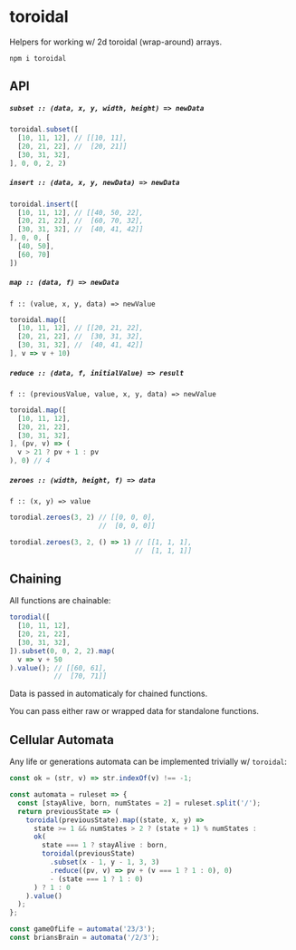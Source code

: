 toroidal
========
Helpers for working w/ 2d toroidal (wrap-around) arrays.

`npm i toroidal`

API
---
##### `subset :: (data, x, y, width, height) => newData`

```js
toroidal.subset([
  [10, 11, 12], // [[10, 11],
  [20, 21, 22], //  [20, 21]]
  [30, 31, 32],
], 0, 0, 2, 2)
```

##### `insert :: (data, x, y, newData) => newData`

```js
toroidal.insert([
  [10, 11, 12], // [[40, 50, 22],
  [20, 21, 22], //  [60, 70, 32],
  [30, 31, 32], //  [40, 41, 42]]
], 0, 0, [
  [40, 50],
  [60, 70]
])
```

##### `map :: (data, f) => newData`

`f :: (value, x, y, data) => newValue`

```js
toroidal.map([
  [10, 11, 12], // [[20, 21, 22],
  [20, 21, 22], //  [30, 31, 32],
  [30, 31, 32], //  [40, 41, 42]]
], v => v + 10)
```

##### `reduce :: (data, f, initialValue) => result`

`f :: (previousValue, value, x, y, data) => newValue`

```js
toroidal.map([
  [10, 11, 12],
  [20, 21, 22],
  [30, 31, 32],
], (pv, v) => (
  v > 21 ? pv + 1 : pv
), 0) // 4
```

##### `zeroes :: (width, height, f) => data`

`f :: (x, y) => value`

```js
torodial.zeroes(3, 2) // [[0, 0, 0],
                      //  [0, 0, 0]]

torodial.zeroes(3, 2, () => 1) // [[1, 1, 1],
                               //  [1, 1, 1]]

```

Chaining
--------
All functions are chainable:

```js
torodial([
  [10, 11, 12],
  [20, 21, 22],
  [30, 31, 32],
]).subset(0, 0, 2, 2).map(
  v => v + 50
).value(); // [[60, 61],
           //  [70, 71]]
```

Data is passed in automaticaly for chained functions.

You can pass either raw or wrapped data for standalone functions.

Cellular Automata
-----------------
Any life or generations automata can be implemented trivially w/ `toroidal`:

```js
const ok = (str, v) => str.indexOf(v) !== -1;

const automata = ruleset => {
  const [stayAlive, born, numStates = 2] = ruleset.split('/');
  return previousState => (
    toroidal(previousState).map((state, x, y) =>
      state >= 1 && numStates > 2 ? (state + 1) % numStates :
      ok(
        state === 1 ? stayAlive : born,
        toroidal(previousState)
          .subset(x - 1, y - 1, 3, 3)
          .reduce((pv, v) => pv + (v === 1 ? 1 : 0), 0)
          - (state === 1 ? 1 : 0)
      ) ? 1 : 0
    ).value()
  );
};

const gameOfLife = automata('23/3');
const briansBrain = automata('/2/3');
```
